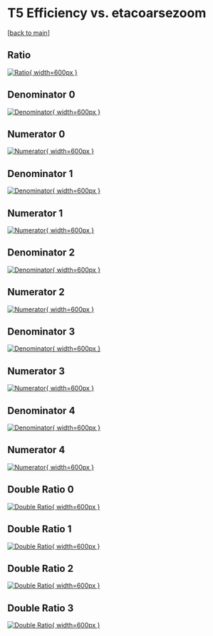 # T5 Efficiency vs. etacoarsezoom

[[back to main](./)]



## Ratio

[![Ratio](../mtv/var/T5_vtr_13_-1_eff_etacoarsezoom.png){ width=600px }](../mtv/var/T5_vtr_13_-1_eff_etacoarsezoom.pdf)

## Denominator 0

[![Denominator](../mtv/den/T5_vtr_13_-1_eff_etacoarsezoom_den0.png){ width=600px }](../mtv/den/T5_vtr_13_-1_eff_etacoarsezoom_den0.pdf)

## Numerator 0

[![Numerator](../mtv/num/T5_vtr_13_-1_eff_etacoarsezoom_num0.png){ width=600px }](../mtv/num/T5_vtr_13_-1_eff_etacoarsezoom_num0.pdf)

## Denominator 1

[![Denominator](../mtv/den/T5_vtr_13_-1_eff_etacoarsezoom_den1.png){ width=600px }](../mtv/den/T5_vtr_13_-1_eff_etacoarsezoom_den1.pdf)

## Numerator 1

[![Numerator](../mtv/num/T5_vtr_13_-1_eff_etacoarsezoom_num1.png){ width=600px }](../mtv/num/T5_vtr_13_-1_eff_etacoarsezoom_num1.pdf)

## Denominator 2

[![Denominator](../mtv/den/T5_vtr_13_-1_eff_etacoarsezoom_den2.png){ width=600px }](../mtv/den/T5_vtr_13_-1_eff_etacoarsezoom_den2.pdf)

## Numerator 2

[![Numerator](../mtv/num/T5_vtr_13_-1_eff_etacoarsezoom_num2.png){ width=600px }](../mtv/num/T5_vtr_13_-1_eff_etacoarsezoom_num2.pdf)

## Denominator 3

[![Denominator](../mtv/den/T5_vtr_13_-1_eff_etacoarsezoom_den3.png){ width=600px }](../mtv/den/T5_vtr_13_-1_eff_etacoarsezoom_den3.pdf)

## Numerator 3

[![Numerator](../mtv/num/T5_vtr_13_-1_eff_etacoarsezoom_num3.png){ width=600px }](../mtv/num/T5_vtr_13_-1_eff_etacoarsezoom_num3.pdf)

## Denominator 4

[![Denominator](../mtv/den/T5_vtr_13_-1_eff_etacoarsezoom_den4.png){ width=600px }](../mtv/den/T5_vtr_13_-1_eff_etacoarsezoom_den4.pdf)

## Numerator 4

[![Numerator](../mtv/num/T5_vtr_13_-1_eff_etacoarsezoom_num4.png){ width=600px }](../mtv/num/T5_vtr_13_-1_eff_etacoarsezoom_num4.pdf)

## Double Ratio 0

[![Double Ratio](../mtv/ratio/T5_vtr_13_-1_eff_etacoarsezoom_ratio0.png){ width=600px }](../mtv/ratio/T5_vtr_13_-1_eff_etacoarsezoom_ratio0.pdf)

## Double Ratio 1

[![Double Ratio](../mtv/ratio/T5_vtr_13_-1_eff_etacoarsezoom_ratio1.png){ width=600px }](../mtv/ratio/T5_vtr_13_-1_eff_etacoarsezoom_ratio1.pdf)

## Double Ratio 2

[![Double Ratio](../mtv/ratio/T5_vtr_13_-1_eff_etacoarsezoom_ratio2.png){ width=600px }](../mtv/ratio/T5_vtr_13_-1_eff_etacoarsezoom_ratio2.pdf)

## Double Ratio 3

[![Double Ratio](../mtv/ratio/T5_vtr_13_-1_eff_etacoarsezoom_ratio3.png){ width=600px }](../mtv/ratio/T5_vtr_13_-1_eff_etacoarsezoom_ratio3.pdf)

